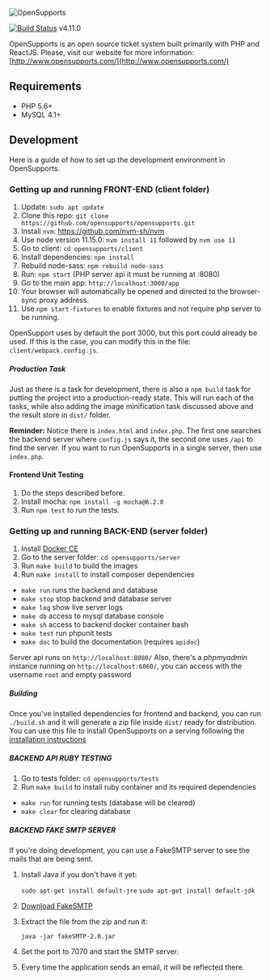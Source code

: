 ![OpenSupports](http://www.opensupports.com/logo.png)

[![Build Status](https://travis-ci.org/opensupports/opensupports.svg?branch=master)](https://travis-ci.org/opensupports/opensupports) v4.11.0

OpenSupports is an open source ticket system built primarily with PHP and ReactJS.
Please, visit our website for more information: [http://www.opensupports.com/](http://www.opensupports.com/)

## Requirements
* PHP 5.6+
* MySQL 4.1+

## Development
Here is a guide of how to set up the development environment in OpenSupports.

### Getting up and running FRONT-END (client folder)
1. Update: `sudo apt update`
2. Clone this repo: `git clone https://github.com/opensupports/opensupports.git`
3. Install `nvm`: https://github.com/nvm-sh/nvm
4. Use node version 11.15.0: `nvm install 11` followed by `nvm use 11`
5. Go to client: `cd opensupports/client`
6. Install dependencies: `npm install`
7. Rebuild node-sass: `npm rebuild node-sass`
8. Run: `npm start` (PHP server api it must be running at :8080)
10. Go to the main app: `http://localhost:3000/app`
11. Your browser will automatically be opened and directed to the browser-sync proxy address.
12. Use `npm start-fixtures` to enable fixtures and not require php server to be running.

OpenSupport uses by default the port 3000, but this port could already be used. If this is the case, you can modify this in the file: `client/webpack.config.js`.

##### Production Task

Just as there is a task for development, there is also a `npm build` task for putting the project into a production-ready state. This will run each of the tasks, while also adding the image minification task discussed above and the result store in `dist/` folder.

**Reminder:** Notice there is `index.html` and `index.php`. The first one searches the backend server where `config.js` says it, the second one uses `/api` to find the server. If you want to run OpenSupports in a single server, then use `index.php`.

#### Frontend Unit Testing
1. Do the steps described before.
2. Install mocha: `npm install -g mocha@6.2.0`
3. Run `npm test` to run the tests.

### Getting up and running BACK-END (server folder)
1. Install [Docker CE](https://docs.docker.com/install/)
2. Go to the server folder: `cd opensupports/server`
3. Run `make build` to build the images
4. Run `make install` to install composer dependencies

- `make run` runs the backend and database
- `make stop` stop backend and database server
- `make log` show live server logs
- `make db` access to mysql database console
- `make sh` access to backend docker container bash
- `make test` run phpunit tests
- `make doc` to build the documentation (requires `apidoc`)

Server api runs on `http://localhost:8080/`
Also, there's a *phpmyadmin* instance running on `http://localhost:6060/`,
you can access with the username `root` and empty password

##### Building
Once you've installed dependencies for frontend and backend, you can run `./build.sh` and it will generate a zip file inside `dist/` ready for distribution. You can use this file to install OpenSupports on a serving following the [installation instructions](https://github.com/opensupports/opensupports/wiki/Installation)

##### BACKEND API RUBY TESTING

1. Go to tests folder: `cd opensupports/tests`
2. Run `make build` to install ruby container and its required dependencies

- `make run` for running tests (database will be cleared)
- `make clear` for clearing database

##### BACKEND FAKE SMTP SERVER
If you're doing development, you can use a FakeSMTP server to see the mails that are being sent.

1. Install Java if you don't have it yet:

     `sudo apt-get install default-jre`
     `sudo apt-get install default-jdk`

2. [Download FakeSMTP](https://nilhcem.github.io/FakeSMTP/download.html)

3. Extract the file from the zip and run it:

    `java -jar fakeSMTP-2.0.jar`

4. Set the port to 7070 and start the SMTP server.

5. Every time the application sends an email, it will be reflected there.
